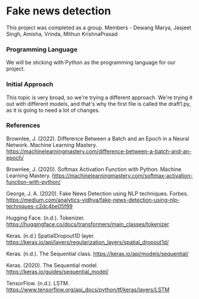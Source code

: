 # Fake news detection #
This project was completed as a group.
Members - Dewang Marya,
          Jasjeet Singh,
          Amisha,
          Vrinda,
          Mithun KrishnaPrasad
          
### Programming Language ###

We will be sticking with Python as the programming language for our project.

### Initial Approach ###

This topic is very broad, so we're trying a different approach. We're trying it out with different models, and that's why the first file is called the draft1.py, as it is going to need a lot of changes.


### References ###

Brownlee, J. (2022). Difference Between a Batch and an Epoch in a Neural Network. Machine Learning Mastery. https://machinelearningmastery.com/difference-between-a-batch-and-an-epoch/

Brownlee, J. (2020). Softmax Activation Function with Python. Machine Learning Mastery. https://machinelearningmastery.com/softmax-activation-function-with-python/

George, J. A. (2020). Fake News Detection using NLP techniques. Forbes. https://medium.com/analytics-vidhya/fake-news-detection-using-nlp-techniques-c2dc4be05f99

Hugging Face. (n.d.). Tokenizer. https://huggingface.co/docs/transformers/main_classes/tokenizer

Keras. (n.d.) SpatialDropout1D layer. https://keras.io/api/layers/regularization_layers/spatial_dropout1d/

Keras. (n.d.). The Sequential class. https://keras.io/api/models/sequential/

Keras. (2020). The Sequential model. https://keras.io/guides/sequential_model/

TensorFlow. (n.d.). LSTM. https://www.tensorflow.org/api_docs/python/tf/keras/layers/LSTM





